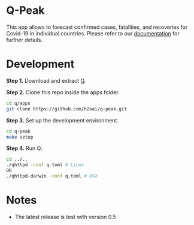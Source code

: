 # Q-Peak

This app allows to forecast confirmed cases, fatalities, and recoveries for Covid-19 in individual countries.
Please refer to our [documentation](q_peak/documentation/Documentation.md) for further details.

# Development

**Step 1.** Download and extract [Q](https://github.com/h2oai/q/releases).

**Step 2.** Clone this repo inside the apps folder.

```bash
cd q/apps
git clone https://github.com/h2oai/q-peak.git
```

**Step 3.** Set up the development environment.  

```bash
cd q-peak
make setup
```

**Step 4.** Run Q.

```bash
cd ../..
./qhttpd -conf q.toml # Linux
OR
./qhttpd-darwin -conf q.toml # OSX
```

# Notes
* The latest release is test with version 0.5

